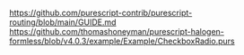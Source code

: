 
https://github.com/purescript-contrib/purescript-routing/blob/main/GUIDE.md
https://github.com/thomashoneyman/purescript-halogen-formless/blob/v4.0.3/example/Example/CheckboxRadio.purs
